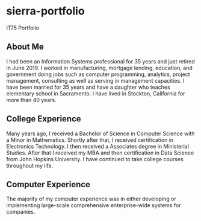 # sierra-portfolio
IT75 Portfolio
## About Me
I had been an Information Systems professional for 35 years and just retired in June 2019. I worked in manufacturing, mortgage lending, education, and government doing jobs such as computer programming, analytics, project management, consulting as well as serving in management capacities. I have been married for 35 years and have a daughter who teaches elementary school in Sacramento. I have lived in Stockton, California for more than 40 years.
## College Experience
Many years ago, I received a Bachelor of Science in Computer Science with a Minor in Mathematics. Shortly after that, I received certification in Electronics Technology. I then received a Associates degree in Ministerial Studies. After that I received my MBA and then certification in Data Science from John Hopkins University. I have continued to take college courses throughout my life.
## Computer Experience
The majority of my computer experience was in either developing or implementing large-scale comprehensive enterprise-wide systems for companies.
